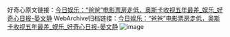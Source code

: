 好奇心原文链接：[今日娱乐：“爸爸”电影票房走低，奥斯卡收视五年最差_娱乐_好奇心日报-晏文静](https://www.qdaily.com/articles/6764.html)
WebArchive归档链接：[今日娱乐：“爸爸”电影票房走低，奥斯卡收视五年最差_娱乐_好奇心日报-晏文静](http://web.archive.org/web/20190623171423/https://www.qdaily.com/articles/6764.html)
![image](http://ww3.sinaimg.cn/large/007d5XDply1g3wb56534aj30u03alb29)